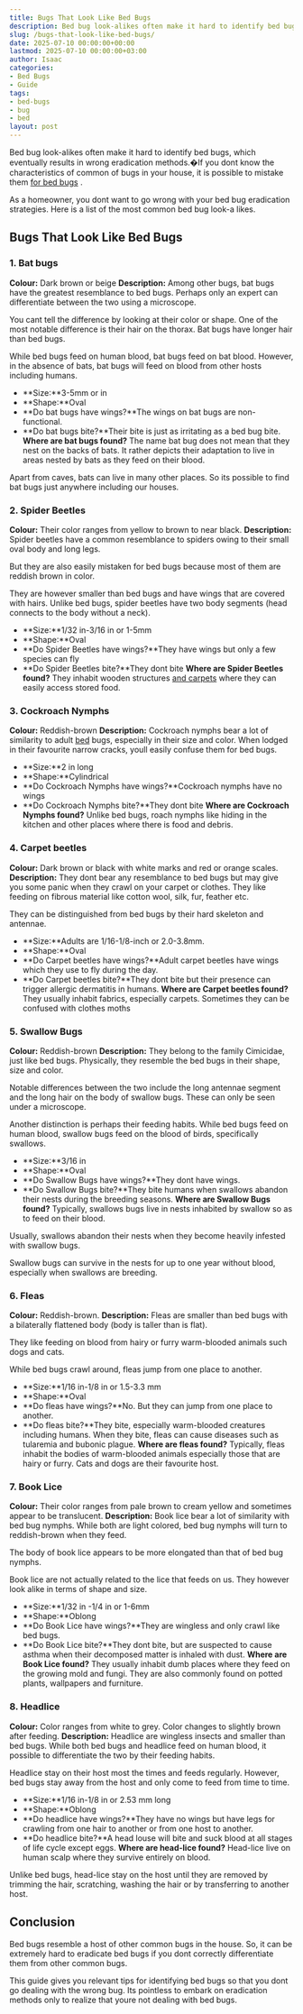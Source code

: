 ```yaml
---
title: Bugs That Look Like Bed Bugs
description: Bed bug look-alikes often make it hard to identify bed bugs, which eventually results in wrong eradication methods.If you dont know the characteristics of...
slug: /bugs-that-look-like-bed-bugs/
date: 2025-07-10 00:00:00+00:00
lastmod: 2025-07-10 00:00:00+03:00
author: Isaac
categories:
- Bed Bugs
- Guide
tags:
- bed-bugs
- bug
- bed
layout: post
---
```

Bed bug look-alikes often make it hard to identify bed bugs, which eventually results in wrong eradication methods.�If you dont know the characteristics of common of bugs in your house, it is possible to mistake them
[for bed bugs](https://pestpolicy.com/best-bed-bug-steamer/)
.

As a homeowner, you dont want to go wrong with your bed bug eradication strategies. Here is a list of the most common bed bug look-a likes.
## **Bugs That Look Like Bed Bugs**
### 1. Bat bugs
**Colour:**
Dark brown or beige
**Description:**
Among other bugs, bat bugs have the greatest resemblance to bed bugs. Perhaps only an expert can differentiate between the two using a microscope.

You cant tell the difference by looking at their color or shape. One of the most notable difference is their hair on the thorax. Bat bugs have longer hair than bed bugs.

While bed bugs feed on human blood, bat bugs feed on bat blood. However, in the absence of bats, bat bugs will feed on blood from other hosts including humans.
- **Size:**3-5mm or  in
- **Shape:**Oval
- **Do bat bugs have wings?**The wings on bat bugs are non-functional.
- **Do bat bugs bite?**Their bite is just as irritating as a bed bug bite.
**Where are bat bugs found?**
The name bat bug does not mean that they nest on the backs of bats. It rather depicts their adaptation to live in areas nested by bats as they feed on their blood.

Apart from caves, bats can live in many other places. So its possible to find bat bugs just anywhere including our houses.
### 2. Spider Beetles
**Colour:**
Their color ranges from yellow to brown to near black.
**Description:**
Spider beetles have a common resemblance to spiders owing to their small oval body and long legs.

But they are also easily mistaken for bed bugs because most of them are reddish brown in color.

They are however smaller than bed bugs and have wings that are covered with hairs. Unlike bed bugs, spider beetles have two body segments (head connects to the body without a neck).
- **Size:**1/32 in-3/16 in or 1-5mm
- **Shape:**Oval
- **Do Spider Beetles have wings?**They have wings but only a few species can fly
- **Do Spider Beetles bite?**They dont bite
**Where are Spider Beetles found?**
They inhabit wooden structures
[and carpets](https://pestpolicy.com/can-[bed-bugs](https://pestpolicy.com/bed-bug-bites-vs-mosquito-bites/)-live-in-carpet/)
where they can easily access stored food.
### 3. Cockroach Nymphs
**Colour:**
Reddish-brown
**Description:**
Cockroach nymphs bear a lot of similarity to adult [bed](https://pestpolicy.com/bed-bug-bites-vs-other-bites/) bugs, especially in their size and color. When lodged in their favourite narrow cracks, youll easily confuse them for bed bugs.
- **Size:**2 in long
- **Shape:**Cylindrical
- **Do Cockroach Nymphs have wings?**Cockroach nymphs have no wings
- **Do Cockroach Nymphs bite?**They dont bite
**Where are Cockroach Nymphs found?**
Unlike bed bugs, roach nymphs like hiding in the kitchen and other places where there is food and debris.
### 4. Carpet beetles
**Colour:**
Dark brown or black with white marks and red or orange scales.
**Description:**
They dont bear any resemblance to bed bugs but may give you some panic when they crawl on your carpet or clothes. They like feeding on fibrous material like cotton wool, silk, fur, feather etc.

They can be distinguished from bed bugs by their hard skeleton and antennae.
- **Size:**Adults are 1/16-1/8-inch or 2.0-3.8mm.
- **Shape:**Oval
- **Do Carpet beetles have wings?**Adult carpet beetles have wings which they use to fly during the day.
- **Do Carpet beetles bite?**They dont bite but their presence can trigger allergic dermatitis in humans.
**Where are Carpet beetles found?**
They usually inhabit fabrics, especially carpets. Sometimes they can be confused with clothes moths
### 5. Swallow Bugs
**Colour:**
Reddish-brown
**Description:**
They belong to the family Cimicidae, just like bed bugs. Physically, they resemble the bed bugs in their shape, size and color.

Notable differences between the two include the long antennae segment and the long hair on the body of swallow bugs. These can only be seen under a microscope.

Another distinction is perhaps their feeding habits. While bed bugs feed on human blood, swallow bugs feed on the blood of birds, specifically swallows.
- **Size:**3/16 in
- **Shape:**Oval
- **Do Swallow Bugs have wings?**They dont have wings.
- **Do Swallow Bugs bite?**They bite humans when swallows abandon their nests during the breeding seasons.
**Where are Swallow Bugs found?**
Typically, swallows bugs live in nests inhabited by swallow so as to feed on their blood.

Usually, swallows abandon their nests when they become heavily infested with swallow bugs.

Swallow bugs can survive in the nests for up to one year without blood, especially when swallows are breeding.
### 6. Fleas
**Colour:**
Reddish-brown.
**Description:**
Fleas are smaller than bed bugs with a bilaterally flattened body (body is taller than is flat).

They like feeding on blood from hairy or furry warm-blooded animals such dogs and cats.

While bed bugs crawl around, fleas jump from one place to another.
- **Size:**1/16 in-1/8 in or 1.5-3.3 mm
- **Shape:**Oval
- **Do fleas have wings?**No. But they can jump from one place to another.
- **Do fleas bite?**They bite, especially warm-blooded creatures including humans. When they bite, fleas can cause diseases such as tularemia and bubonic plague.
**Where are fleas found?**
Typically, fleas inhabit the bodies of warm-blooded animals especially those that are hairy or furry. Cats and dogs are their favourite host.
### 7. Book Lice
**Colour:**
Their color ranges from pale brown to cream yellow and sometimes appear to be translucent.
**Description:**
Book lice bear a lot of similarity with bed bug nymphs. While both are light colored, bed bug nymphs will turn to reddish-brown when they feed.

The body of book lice appears to be more elongated than that of bed bug nymphs.

Book lice are not actually related to the lice that feeds on us. They however look alike in terms of shape and size.
- **Size:**1/32 in -1/4 in or 1-6mm
- **Shape:**Oblong
- **Do Book Lice have wings?**They are wingless and only crawl like bed bugs.
- **Do Book Lice bite?**They dont bite, but are suspected to cause asthma when their decomposed matter is inhaled with dust.
**Where are Book Lice found?**
They usually inhabit dumb places where they feed on the growing mold and fungi. They are also commonly found on potted plants, wallpapers and furniture.
### 8. Headlice
**Colour:**
Color ranges from white to grey. Color changes to slightly brown after feeding.
**Description:**
Headlice are wingless insects and smaller than bed bugs. While both bed bugs and headlice feed on human blood, it possible to differentiate the two by their feeding habits.

Headlice stay on their host most the times and feeds regularly. However, bed bugs stay away from the host and only come to feed from time to time.
- **Size:**1/16 in-1/8 in or 2.53 mm long
- **Shape:**Oblong
- **Do headlice have wings?**They have no wings but have legs for crawling from one hair to another or from one host to another.
- **Do headlice bite?**A head louse will bite and suck blood at all stages of life cycle except eggs.
**Where are head-lice found?**
Head-lice live on human scalp where they survive entirely on blood.

Unlike bed bugs, head-lice stay on the host until they are removed by trimming the hair, scratching, washing the hair or by transferring to another host.
## **Conclusion**
Bed bugs resemble a host of other common bugs in the house. So, it can be extremely hard to eradicate bed bugs if you dont correctly differentiate them from other common bugs.

This guide gives you relevant tips for identifying bed bugs so that you dont go dealing with the wrong bug. Its pointless to embark on eradication methods only to realize that youre not dealing with bed bugs.
